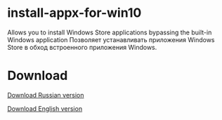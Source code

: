 # install-appx-for-win10
Allows you to install Windows Store applications bypassing the built-in Windows application
Позволяет устанавливать приложения Windows Store в обход встроенного приложения Windows.

# Download
[Download Russian version](https://github.com/loci456/install-appx-for-win10/releases/download/1.1/install_appx_for_win10_v_RU.exe)

[Download English version](https://github.com/loci456/install-appx-for-win10/releases/download/1.1/install_appx_for_win10_v_EN.exe)
